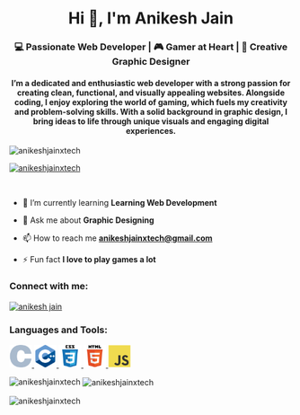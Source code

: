 <h1 align="center">Hi 👋, I'm Anikesh Jain</h1>
<h3 align="center">💻 Passionate Web Developer | 🎮 Gamer at Heart | 🎨 Creative Graphic Designer </h3>
<h4 align="center">I’m a dedicated and enthusiastic web developer with a strong passion for creating clean, functional, and visually appealing websites. Alongside coding, I enjoy exploring the world of gaming, which fuels my creativity and problem-solving skills. With a solid background in graphic design, I bring ideas to life through unique visuals and engaging digital experiences.</h4>

<p align="left"> <img src="https://komarev.com/ghpvc/?username=anikeshjainxtech&label=Profile%20views&color=0e75b6&style=flat" alt="anikeshjainxtech" /> </p>

<p align="left"> <a href="https://github.com/ryo-ma/github-profile-trophy"><img src="https://github-profile-trophy.vercel.app/?username=anikeshjainxtech" alt="anikeshjainxtech" /></a> </p>

<p align="left"> <a href="https://twitter.com/" target="blank"><img src="https://img.shields.io/twitter/follow/?logo=twitter&style=for-the-badge" alt="" /></a> </p>

- 🌱 I’m currently learning **Learning Web Development**

- 💬 Ask me about **Graphic Designing**

- 📫 How to reach me **anikeshjainxtech@gmail.com**

- ⚡ Fun fact **I love to play games a lot**

<h3 align="left">Connect with me:</h3>
<p align="left">
<a href="https://linkedin.com/in/anikesh jain" target="blank"><img align="center" src="https://raw.githubusercontent.com/rahuldkjain/github-profile-readme-generator/master/src/images/icons/Social/linked-in-alt.svg" alt="anikesh jain" height="30" width="40" /></a>
</p>

<h3 align="left">Languages and Tools:</h3>
<p align="left"> <a href="https://www.cprogramming.com/" target="_blank" rel="noreferrer"> <img src="https://raw.githubusercontent.com/devicons/devicon/master/icons/c/c-original.svg" alt="c" width="40" height="40"/> </a> <a href="https://www.w3schools.com/cpp/" target="_blank" rel="noreferrer"> <img src="https://raw.githubusercontent.com/devicons/devicon/master/icons/cplusplus/cplusplus-original.svg" alt="cplusplus" width="40" height="40"/> </a> <a href="https://www.w3schools.com/css/" target="_blank" rel="noreferrer"> <img src="https://raw.githubusercontent.com/devicons/devicon/master/icons/css3/css3-original-wordmark.svg" alt="css3" width="40" height="40"/> </a> <a href="https://www.w3.org/html/" target="_blank" rel="noreferrer"> <img src="https://raw.githubusercontent.com/devicons/devicon/master/icons/html5/html5-original-wordmark.svg" alt="html5" width="40" height="40"/> </a> <a href="https://developer.mozilla.org/en-US/docs/Web/JavaScript" target="_blank" rel="noreferrer"> <img src="https://raw.githubusercontent.com/devicons/devicon/master/icons/javascript/javascript-original.svg" alt="javascript" width="40" height="40"/> </a> </p>
 
<p><img align="left" src="https://github-readme-stats.vercel.app/api/top-langs?username=anikeshjainxtech&show_icons=true&locale=en&layout=compact" alt="anikeshjainxtech" /></p>

<p>&nbsp;<img align="center" src="https://github-readme-stats.vercel.app/api?username=anikeshjainxtech&show_icons=true&locale=en" alt="anikeshjainxtech" /></p>

<p><img align="center" src="https://github-readme-streak-stats.herokuapp.com/?user=anikeshjainxtech&" alt="anikeshjainxtech" /></p>

